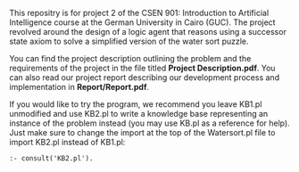 This repositry is for project 2 of the CSEN 901: Introduction to Artificial Intelligence course at the German University in Cairo (GUC). 
The project revolved around the design of a logic agent that reasons using a successor state axiom to solve a simplified version of the water sort puzzle.


You can find the project description outlining the problem and the requirements of the project in the file titled **Project Description.pdf**. 
You can also read our project report describing our development process and implementation in **Report/Report.pdf**. 


If you would like to try the program, we recommend you leave KB1.pl unmodified and use KB2.pl to write a knowledge base representing an instance of the problem instead (you may use KB.pl as a reference for help). 
Just make sure to change the import at the top of the Watersort.pl file to import KB2.pl instead of KB1.pl:

`:- consult('KB2.pl').`
